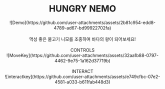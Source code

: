 <div align=center>
<h1>HUNGRY NEMO</h1>
   ![Demo](https://github.com/user-attachments/assets/2b81c954-edd8-4789-ad67-bd99922702fa)
</br></br>
  먹성 좋은 물고기 니모를 조종하여 바다의 왕이 되어보세요! </br>
</br>
  CONTROLS</br>
  ![MoveKey](https://github.com/user-attachments/assets/32aa1b88-0797-4462-9e75-1a162d37719b) </br>
</br>
INTERACT</br>
![interactkey](https://github.com/user-attachments/assets/e749cfbc-07e2-4581-a033-b611fab448d3)

</div>
